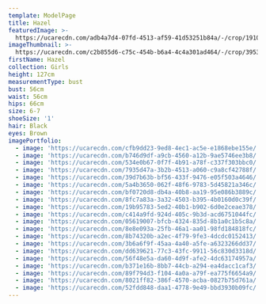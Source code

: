 ```yaml
---
template: ModelPage
title: Hazel
featuredImage: >-
  https://ucarecdn.com/adb4a7d4-07fd-4513-af59-41d53251b84a/-/crop/1910x990/0,0/-/preview/
imageThumbnail: >-
  https://ucarecdn.com/c2b855d6-c75c-454b-b6a4-4c4a301ad464/-/crop/3953x5445/361,187/-/preview/
firstName: Hazel
collection: Girls
height: 127cm
measurementType: bust
bust: 56cm
waist: 56cm
hips: 66cm
size: 6-7
shoeSize: '1'
hair: Black
eyes: Brown
imagePortfolio:
  - image: 'https://ucarecdn.com/cfb9dd23-9ed8-4ec1-ac5e-e1868ebe155e/'
  - image: 'https://ucarecdn.com/b746d9df-a9cb-4560-a12b-9ae5746ee3b8/'
  - image: 'https://ucarecdn.com/534e0b67-0f7f-4b91-a78f-c337f303bbc0/'
  - image: 'https://ucarecdn.com/7935d47a-3b2b-4513-a060-c9a8cf42788f/'
  - image: 'https://ucarecdn.com/39d7b63b-bf56-433f-9476-e05f503a4646/'
  - image: 'https://ucarecdn.com/5a4b3650-062f-48f6-9783-5d45821a346c/'
  - image: 'https://ucarecdn.com/bf0720d8-db4a-40b8-aa19-95e086b3889c/'
  - image: 'https://ucarecdn.com/8fc7a83a-3a32-4503-b395-4b0160d0c39f/'
  - image: 'https://ucarecdn.com/19b95783-5ed2-40b1-b902-6d0e2ceae378/'
  - image: 'https://ucarecdn.com/c414a9fd-924d-405c-9b3d-acd6751044fc/'
  - image: 'https://ucarecdn.com/05619007-bfcb-4324-835d-8b1a0c1b5c8a/'
  - image: 'https://ucarecdn.com/8e8e093a-25fb-46a1-aa01-98fd184818fc/'
  - image: 'https://ucarecdn.com/8b74320b-a2ec-4f79-9fe3-4dcdc0152413/'
  - image: 'https://ucarecdn.com/3b6a6f9f-45aa-4a40-a5fe-a6323266dd37/'
  - image: 'https://ucarecdn.com/dd639621-77c3-43fc-9911-56c830d3318d/'
  - image: 'https://ucarecdn.com/56f48e5a-da60-4d9f-afe2-4dc63174957a/'
  - image: 'https://ucarecdn.com/b371e16b-8bb7-44cb-a294-ea4dacc1caf3/'
  - image: 'https://ucarecdn.com/89f794d3-f104-4a0a-a79f-ea775f6654a9/'
  - image: 'https://ucarecdn.com/8021ff82-386f-4570-acba-0827b75d761a/'
  - image: 'https://ucarecdn.com/52fdd848-daa1-4778-9e49-bbd3930b09fc/'
---
```


